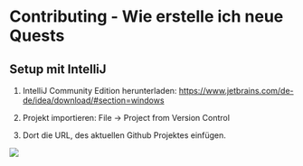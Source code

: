 # Contributing - Wie erstelle ich neue Quests

## Setup mit IntelliJ

1. IntelliJ Community Edition herunterladen: https://www.jetbrains.com/de-de/idea/download/#section=windows

2. Projekt importieren: File -> Project from Version Control

3. Dort die URL, des aktuellen Github Projektes einfügen.

![](https://i.imgur.com/xsnmqua.png)
